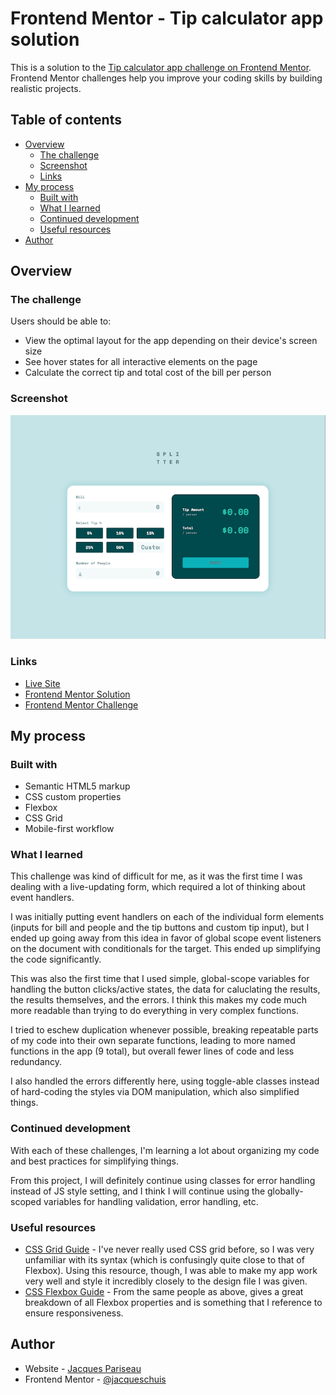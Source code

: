 # Frontend Mentor - Tip calculator app solution

This is a solution to the [Tip calculator app challenge on Frontend Mentor](https://www.frontendmentor.io/challenges/tip-calculator-app-ugJNGbJUX). Frontend Mentor challenges help you improve your coding skills by building realistic projects.

## Table of contents

- [Overview](#overview)
  - [The challenge](#the-challenge)
  - [Screenshot](#screenshot)
  - [Links](#links)
- [My process](#my-process)
  - [Built with](#built-with)
  - [What I learned](#what-i-learned)
  - [Continued development](#continued-development)
  - [Useful resources](#useful-resources)
- [Author](#author)

## Overview

### The challenge

Users should be able to:

- View the optimal layout for the app depending on their device's screen size
- See hover states for all interactive elements on the page
- Calculate the correct tip and total cost of the bill per person

### Screenshot

![](./screenshot.PNG)

### Links

- [Live Site](https://frontend-mentor-tip-calculator-omega.vercel.app/)
- [Frontend Mentor Solution](https://www.frontendmentor.io/solutions/responsive-tip-calculator-with-vanilla-js-and-css-ziYZ3zbj_m)
- [Frontend Mentor Challenge](https://www.frontendmentor.io/challenges/tip-calculator-app-ugJNGbJUX)

## My process

### Built with

- Semantic HTML5 markup
- CSS custom properties
- Flexbox
- CSS Grid
- Mobile-first workflow

### What I learned

This challenge was kind of difficult for me, as it was the first time I was dealing with a live-updating form, which required a lot of thinking about event handlers.

I was initially putting event handlers on each of the individual form elements (inputs for bill and people and the tip buttons and custom tip input), but I ended up going away from this idea in favor of global scope event listeners on the document with conditionals for the target. This ended up simplifying the code significantly.

This was also the first time that I used simple, global-scope variables for handling the button clicks/active states, the data for caluclating the results, the results themselves, and the errors. I think this makes my code much more readable than trying to do everything in very complex functions.

I tried to eschew duplication whenever possible, breaking repeatable parts of my code into their own separate functions, leading to more named functions in the app (9 total), but overall fewer lines of code and less redundancy.

I also handled the errors differently here, using toggle-able classes instead of hard-coding the styles via DOM manipulation, which also simplified things.

### Continued development

With each of these challenges, I'm learning a lot about organizing my code and best practices for simplifying things.

From this project, I will definitely continue using classes for error handling instead of JS style setting, and I think I will continue using the globally-scoped variables for handling validation, error handling, etc.

### Useful resources

- [CSS Grid Guide](https://css-tricks.com/snippets/css/complete-guide-grid/) - I've never really used CSS grid before, so I was very unfamiliar with its syntax (which is confusingly quite close to that of Flexbox). Using this resource, though, I was able to make my app work very well and style it incredibly closely to the design file I was given.
- [CSS Flexbox Guide](https://css-tricks.com/snippets/css/a-guide-to-flexbox/) - From the same people as above, gives a great breakdown of all Flexbox properties and is something that I reference to ensure responsiveness.

## Author

- Website - [Jacques Pariseau](https://www.your-site.com)
- Frontend Mentor - [@jacqueschuis](https://www.frontendmentor.io/profile/jacqueschuis)
